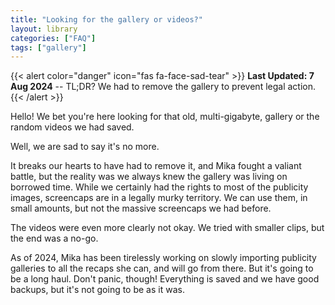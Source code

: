 ```yaml
---
title: "Looking for the gallery or videos?"
layout: library
categories: ["FAQ"]
tags: ["gallery"]
---
```


{{< alert color="danger" icon="fas fa-face-sad-tear" >}}
    **Last Updated: 7 Aug 2024** -- TL;DR? We had to remove the gallery to prevent legal action.
{{< /alert >}}

Hello! We bet you're here looking for that old, multi-gigabyte, gallery or the random videos we had saved.

Well, we are sad to say it's no more.

It breaks our hearts to have had to remove it, and Mika fought a valiant battle, but the reality was we always knew the gallery was living on borrowed time. While we certainly had the rights to most of the publicity images, screencaps are in a legally murky territory. We can use them, in small amounts, but not the massive screencaps we had before.

The videos were even more clearly not okay. We tried with smaller clips, but the end was a no-go.

As of 2024, Mika has been tirelessly working on slowly importing publicity galleries to all the recaps she can, and will go from there. But it's going to be a long haul. Don't panic, though! Everything is saved and we have good backups, but it's not going to be as it was.
